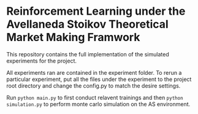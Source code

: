 # Reinforcement Learning under the Avellaneda Stoikov Theoretical Market Making Framwork

This repository contains the full implementation of the simulated experiments for the project.

All experiments ran are contained in the experiment folder. To rerun a particular experiment, put all the files under the experiment to the project root directory and change the config.py to match the desire settings.

Run `python main.py` to first conduct relavent trainings and then `python simulation.py` to perform monte carlo simulation on the AS environment.
